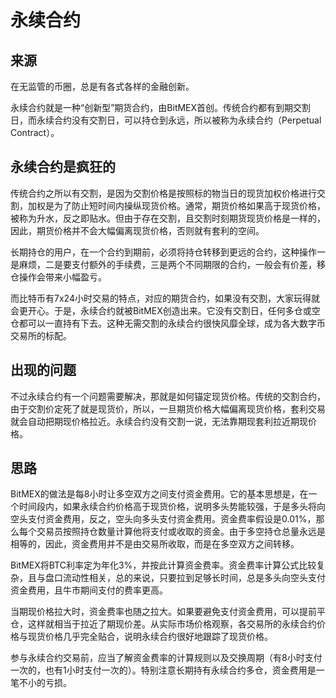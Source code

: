 # 永续合约

## 来源

在无监管的币圈，总是有各式各样的金融创新。

永续合约就是一种“创新型”期货合约，由BitMEX首创。传统合约都有到期交割日，而永续合约没有交割日，可以持仓到永远，所以被称为永续合约（Perpetual Contract）。

## 永续合约是疯狂的

传统合约之所以有交割，是因为交割价格是按照标的物当日的现货加权价格进行交割，加权是为了防止短时间内操纵现货价格。通常，期货价格如果高于现货价格，被称为升水，反之即贴水。但由于存在交割，且交割时刻期货现货价格是一样的，因此，期货价格并不会大幅偏离现货价格，否则就有套利的空间。

长期持仓的用户，在一个合约到期前，必须将持仓转移到更远的合约，这种操作一是麻烦，二是要支付额外的手续费，三是两个不同期限的合约，一般会有价差，移仓操作会带来小幅盈亏。

而比特币有7x24小时交易的特点，对应的期货合约，如果没有交割，大家玩得就会更开心。于是，永续合约就被BitMEX创造出来。它没有交割日，任何多仓或空仓都可以一直持有下去。这种无需交割的永续合约很快风靡全球，成为各大数字币交易所的标配。

## 出现的问题

不过永续合约有一个问题需要解决，那就是如何锚定现货价格。传统的交割合约，由于交割价定死了就是现货价，所以，一旦期货价格大幅偏离现货价格，套利交易就会自动把期现价格拉近。永续合约没有交割一说，无法靠期现套利拉近期现价格。

## 思路

BitMEX的做法是每8小时让多空双方之间支付资金费用。它的基本思想是，在一个时间段内，如果永续合约价格高于现货价格，说明多头势能较强，于是多头将向空头支付资金费用，反之，空头向多头支付资金费用。资金费率假设是0.01%，那么每个交易员按照持仓数量计算他将支付或收取的资金。由于多空持仓总量永远是相等的，因此，资金费用并不是由交易所收取，而是在多空双方之间转移。

BitMEX将BTC利率定为年化3%，并按此计算资金费率。资金费率计算公式比较复杂，且与盘口流动性相关，总的来说，只要拉到足够长时间，总是多头向空头支付资金费用，且牛市期间支付的费率更高。

当期现价格拉大时，资金费率也随之拉大。如果要避免支付资金费用，可以提前平仓，这样就相当于拉近了期现价差。从实际市场价格观察，各交易所的永续合约价格与现货价格几乎完全贴合，说明永续合约很好地跟踪了现货价格。

参与永续合约交易前，应当了解资金费率的计算规则以及交换周期（有8小时支付一次的，也有1小时支付一次的）。特别注意长期持有永续合约多仓，资金费用是一笔不小的亏损。